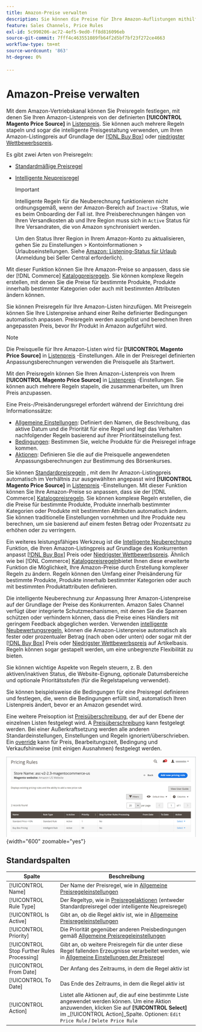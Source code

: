 ```yaml
---
title: Amazon-Preise verwalten
description: Sie können die Preise für Ihre Amazon-Auflistungen mithilfe der Preisregeln von Ihrem COCommerce-Store unterscheiden.
feature: Sales Channels, Price Rules
exl-id: 5c990206-ac72-4ef5-9ed0-ff8d816096eb
source-git-commit: 7fff4c463551089fb64f2d5bf7bf23f272ce4663
workflow-type: tm+mt
source-wordcount: '863'
ht-degree: 0%

---
```


# Amazon-Preise verwalten

Mit dem Amazon-Vertriebskanal können Sie Preisregeln festlegen, mit denen Sie Ihren Amazon-Listenpreis von der definierten **[!UICONTROL Magento Price Source]** in [Listenpreis](./listing-price.md). Sie können auch mehrere Regeln stapeln und sogar die intelligente Preisgestaltung verwenden, um Ihren Amazon-Listingpreis auf Grundlage der [[!DNL Buy Box]](./buy-box-competitor-pricing.md) oder [niedrigster Wettbewerbspreis](./lowest-competitor-pricing.md).

Es gibt zwei Arten von Preisregeln:

- [Standardmäßige Preisregel](./standard-price-rules.md)
- [Intelligente Neupreisregel](./intelligent-repricing-rules.md)

  >[!IMPORTANT]
  >
  >Intelligente Regeln für die Neuberechnung funktionieren nicht ordnungsgemäß, wenn der Amazon-Bereich auf `Inactive` -Status, wie es beim Onboarding der Fall ist. Ihre Preisberechnungen hängen von Ihren Versandkosten ab und Ihre Region muss sich in `Active` Status für Ihre Versandraten, die von Amazon synchronisiert werden.
  >
  >Um den Status Ihrer Region in Ihrem Amazon-Konto zu aktualisieren, gehen Sie zu Einstellungen > Kontoinformationen > Urlaubseinstellungen. Siehe [Amazon: Listening-Status für Urlaub](https://sellercentral.amazon.com/gp/help/help.html?itemID=200135620) (Anmeldung bei Seller Central erforderlich).

Mit dieser Funktion können Sie Ihre Amazon-Preise so anpassen, dass sie der [!DNL Commerce] [Katalogpreisregeln](https://experienceleague.adobe.com/docs/commerce-admin/catalog/products/pricing/pricing-advanced.html). Sie können komplexe Regeln erstellen, mit denen Sie die Preise für bestimmte Produkte, Produkte innerhalb bestimmter Kategorien oder auch mit bestimmten Attributen ändern können.

Sie können Preisregeln für Ihre Amazon-Listen hinzufügen. Mit Preisregeln können Sie Ihre Listenpreise anhand einer Reihe definierter Bedingungen automatisch anpassen. Preisregeln werden ausgelöst und berechnen Ihren angepassten Preis, bevor Ihr Produkt in Amazon aufgeführt wird.

>[!NOTE]
>
>Die Preisquelle für Ihre Amazon-Listen wird für **[!UICONTROL Magento Price Source]** in [Listenpreis](./listing-price.md) -Einstellungen. Alle in der Preisregel definierten Anpassungsberechnungen verwenden die Preisquelle als Startwert.

Mit den Preisregeln können Sie Ihren Amazon-Listenpreis von Ihrem **[!UICONTROL Magento Price Source]** in [Listenpreis](./listing-price.md) -Einstellungen. Sie können auch mehrere Regeln stapeln, die zusammenarbeiten, um Ihren Preis anzupassen.

Eine Preis-/Preisänderungsregel erfordert während der Einrichtung drei Informationssätze:

- [Allgemeine Einstellungen](./pricing-rule-general-settings.md): Definiert den Namen, die Beschreibung, das aktive Datum und die Priorität für eine Regel und legt das Verhalten nachfolgender Regeln basierend auf ihrer Prioritätseinstellung fest.
- [Bedingungen](./pricing-rule-conditions.md): Bestimmen Sie, welche Produkte für die Preisregel infrage kommen.
- [Aktionen](./pricing-rule-actions.md): Definieren Sie die auf die Preisquelle angewendeten Anpassungsberechnungen zur Bestimmung des Börsenkurses.

Sie können [Standardpreisregeln](./standard-price-rules.md) , mit dem Ihr Amazon-Listingpreis automatisch im Verhältnis zur ausgewählten angepasst wird **[!UICONTROL Magento Price Source]** in [Listenpreis](./listing-price.md) -Einstellungen. Mit dieser Funktion können Sie Ihre Amazon-Preise so anpassen, dass sie der [!DNL Commerce] [Katalogpreisregeln](https://experienceleague.adobe.com/docs/commerce-admin/marketing/promotions/catalog-rules/price-rules-catalog.html). Sie können komplexe Regeln erstellen, die die Preise für bestimmte Produkte, Produkte innerhalb bestimmter Kategorien oder Produkte mit bestimmten Attributen automatisch ändern. Sie können traditionelle Einstellungen vornehmen und Ihre Produkte neu berechnen, um sie basierend auf einem festen Betrag oder Prozentsatz zu erhöhen oder zu verringern.

Ein weiteres leistungsfähiges Werkzeug ist die [Intelligente Neuberechnung](./intelligent-repricing-rules.md) Funktion, die Ihren Amazon-Listingpreis auf Grundlage des Konkurrenten anpasst [[!DNL Buy Box]](./buy-box-competitor-pricing.md) Preis oder [Niedrigster Wettbewerbspreis](./lowest-competitor-pricing.md). Ähnlich wie bei [!DNL Commerce] [Katalogpreisregeln](https://experienceleague.adobe.com/docs/commerce-admin/marketing/promotions/catalog-rules/price-rules-catalog.html)bietet Ihnen diese erweiterte Funktion die Möglichkeit, Ihre Amazon-Preise durch Erstellung komplexer Regeln zu ändern. Regeln können den Umfang einer Preisänderung für bestimmte Produkte, Produkte innerhalb bestimmter Kategorien oder auch mit bestimmten Produktattributen definieren.

Die intelligente Neuberechnung zur Anpassung Ihrer Amazon-Listenpreise auf der Grundlage der Preise des Konkurrenten. Amazon Sales Channel verfügt über integrierte Schutzmechanismen, mit denen Sie die Spannen schützen oder verhindern können, dass die Preise eines Händlers mit geringem Feedback abgeglichen werden. Verwenden [intelligente Neubewertungsregeln](./intelligent-repricing-rules.md), können die Amazon-Listenpreise automatisch als fester oder prozentualer Betrag (nach oben oder unten) oder sogar mit der [[!DNL Buy Box]](./buy-box-competitor-pricing.md) Preis oder [Niedrigster Wettbewerbspreis](./lowest-competitor-pricing.md) auf Artikelbasis. Regeln können sogar gestapelt werden, um eine unbegrenzte Flexibilität zu bieten.

Sie können wichtige Aspekte von Regeln steuern, z. B. den aktiven/inaktiven Status, die Website-Eignung, optionale Datumsbereiche und optionale Prioritätsstufen (für die Regelstapelung verwendet).

Sie können beispielsweise die Bedingungen für eine Preisregel definieren und festlegen, die, wenn die Bedingungen erfüllt sind, automatisch Ihren Listenpreis ändert, bevor er an Amazon gesendet wird.

Eine weitere Preisoption ist [Preisüberschreibung](./overrides.md), der auf der Ebene der einzelnen Listen festgelegt wird. A [Preisüberschreibung](./overrides.md) kann festgelegt werden. Bei einer Außerkraftsetzung werden alle anderen Standardeinstellungen, Einstellungen und Regeln ignoriert/überschrieben. Ein [override](./overrides.md) kann für Preis, Bearbeitungszeit, Bedingung und Verkaufshinweise (mit einigen Ausnahmen) festgelegt werden.

![Preisregeln](assets/amazon-pricing-rules.png){width="600" zoomable="yes"}

## Standardspalten

| Spalte | Beschreibung |
|--------------------------------------------|------------------------------------------------------------------------------------------------------------------------------------------------------------------------------------------------------|
| [!UICONTROL Name] | Der Name der Preisregel, wie in [Allgemeine Preisregeleinstellungen](./pricing-rule-general-settings.md) |
| [!UICONTROL Rule Type] | Der Regeltyp, wie in [Preisregelaktionen](./pricing-rule-actions.md) (entweder Standardpreisregel oder intelligente Neupreisregel) |
| [!UICONTROL Is Active] | Gibt an, ob die Regel aktiv ist, wie in [Allgemeine Preisregeleinstellungen](./pricing-rule-general-settings.md) |
| [!UICONTROL Priority] | Die Priorität gegenüber anderen Preisbedingungen gemäß [Allgemeine Preisregeleinstellungen](./pricing-rule-general-settings.md) |
| [!UICONTROL Stop Further Rules Processing] | Gibt an, ob weitere Preisregeln für die unter diese Regel fallenden Erzeugnisse verarbeitet werden, wie in [Allgemeine Einstellungen der Preisregel](./pricing-rule-general-settings.md) |
| [!UICONTROL From Date] | Der Anfang des Zeitraums, in dem die Regel aktiv ist |
| [!UICONTROL To Date] | Das Ende des Zeitraums, in dem die Regel aktiv ist |
| [!UICONTROL Action] | Listet alle Aktionen auf, die auf eine bestimmte Liste angewendet werden können. Um eine Aktion anzuwenden, klicken Sie auf **[!UICONTROL Select]** im _[!UICONTROL Action]_Spalte. Optionen: `Edit Price Rule` / `Delete Price Rule` |
